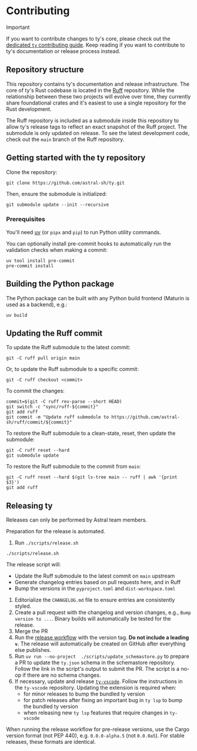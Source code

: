 # Contributing

> [!IMPORTANT]
> If you want to contribute changes to ty's core, please check out the
> [dedicated `ty` contributing guide](https://github.com/astral-sh/ruff/blob/main/crates/ty/CONTRIBUTING.md).
> Keep reading if you want to contribute to ty's documentation or release process instead.

## Repository structure

This repository contains ty's documentation and release infrastructure. The core of ty's Rust codebase is
located in the [Ruff](https://github.com/astral-sh/ruff) repository. While the relationship between these
two projects will evolve over time, they currently share foundational crates and it's easiest to use a single
repository for the Rust development.

The Ruff repository is included as a submodule inside this repository to allow ty's release tags to reflect
an exact snapshot of the Ruff project. The submodule is only updated on release. To see the latest development
code, check out the `main` branch of the Ruff repository.

## Getting started with the ty repository

Clone the repository:

```shell
git clone https://github.com/astral-sh/ty.git
```

Then, ensure the submodule is initialized:

```shell
git submodule update --init --recursive
```

### Prerequisites

You'll need [uv](https://docs.astral.sh/uv/getting-started/installation/) (or `pipx` and `pip`) to
run Python utility commands.

You can optionally install pre-commit hooks to automatically run the validation checks
when making a commit:

```shell
uv tool install pre-commit
pre-commit install
```

## Building the Python package

The Python package can be built with any Python build frontend (Maturin is used as a backend), e.g.:

```shell
uv build
```

## Updating the Ruff commit

To update the Ruff submodule to the latest commit:

```shell
git -C ruff pull origin main
```

Or, to update the Ruff submodule to a specific commit:

```shell
git -C ruff checkout <commit>
```

To commit the changes:

```shell
commit=$(git -C ruff rev-parse --short HEAD)
git switch -c "sync/ruff-${commit}"
git add ruff
git commit -m "Update ruff submodule to https://github.com/astral-sh/ruff/commit/${commit}"
```

To restore the Ruff submodule to a clean-state, reset, then update the submodule:

```shell
git -C ruff reset --hard
git submodule update
```

To restore the Ruff submodule to the commit from `main`:

```shell
git -C ruff reset --hard $(git ls-tree main -- ruff | awk '{print $3}')
git add ruff
```

## Releasing ty

Releases can only be performed by Astral team members.

Preparation for the release is automated.

1. Run `./scripts/release.sh`

```shell
./scripts/release.sh
```

The release script will:

- Update the Ruff submodule to the latest commit on `main` upstream
- Generate changelog entries based on pull requests here, and in Ruff
- Bump the versions in the `pyproject.toml` and `dist-workspace.toml`

1. Editorialize the `CHANGELOG.md` file to ensure entries are consistently styled.
1. Create a pull request with the changelog and version changes, e.g., `Bump version to ...`.
    Binary builds will automatically be tested for the release.
1. Merge the PR
1. Run the [release workflow](https://github.com/astral-sh/ty/actions/workflows/release.yml) with the version
    tag. **Do not include a leading `v`**. The release will automatically be created on GitHub after
    everything else publishes.
1. Run `uv run --no-project  ./scripts/update_schemastore.py` to prepare a PR to update the `ty.json` schema in the schemastore repository.
    Follow the link in the script's output to submit the PR. The script is a no-op if there are no schema changes.
1. If necessary, update and release [`ty-vscode`](https://github.com/astral-sh/ty-vscode).
    Follow the instructions in the `ty-vscode` repository. Updating the extension is required when:
    - for minor releases to bump the bundled ty version
    - for patch releases after fixing an important bug in `ty lsp` to bump the bundled ty version
    - when releasing new `ty lsp` features that require changes in `ty-vscode`

When running the release workflow for pre-release versions, use the Cargo version format (not PEP
440), e.g. `0.0.0-alpha.5` (not `0.0.0a5`). For stable releases, these formats are identical.
